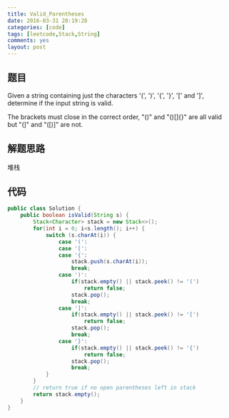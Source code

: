 ```yaml
---
title: Valid_Parentheses
date: 2016-03-31 20:19:28
categories: [code]
tags: [leetcode,Stack,String]
comments: yes
layout: post
---
```


## 题目

Given a string containing just the characters '(', ')', '{', '}', '[' and ']', determine if the input string is valid.

The brackets must close in the correct order, "()" and "()[]{}" are all valid but "(]" and "([)]" are not.

## 解题思路

堆栈

## 代码

```java
public class Solution {
    public boolean isValid(String s) {
        Stack<Character> stack = new Stack<>();
        for(int i = 0; i<s.length(); i++) {
            switch (s.charAt(i)) {
                case '(':
                case '[':
                case '{':
                    stack.push(s.charAt(i));
                    break;
                case ')':
                    if(stack.empty() || stack.peek() != '(')
                        return false;
                    stack.pop();
                    break;
                case ']':
                    if(stack.empty() || stack.peek() != '[')
                        return false;
                    stack.pop();
                    break;
                case '}':
                    if(stack.empty() || stack.peek() != '{')
                        return false;
                    stack.pop();
                    break;
            }
        }
        // return true if no open parentheses left in stack
        return stack.empty();
    }
}
```
